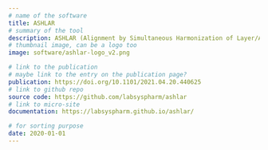 ```yaml
---
# name of the software
title: ASHLAR
# summary of the tool
description: ASHLAR (Alignment by Simultaneous Harmonization of Layer/Adjacency Registration) is Python tool for image registration and stitching that is more rapid and accurate than existing methods in assembling subcellular-resolution, multi-channel images up to several square centimeters in size. ASHLAR uses Bioformats software to read virtually any microscope image files and write the OME-TIFF format files.
# thumbnail image, can be a logo too
image: software/ashlar-logo_v2.png

# link to the publication
# maybe link to the entry on the publication page?
publication: https://doi.org/10.1101/2021.04.20.440625
# link to github repo
source code: https://github.com/labsyspharm/ashlar
# link to micro-site
documentation: https://labsyspharm.github.io/ashlar/

# for sorting purpose
date: 2020-01-01
---
```

